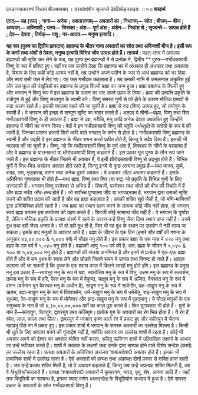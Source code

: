  

एतन्नानावताराणां निधानं बीजमव्ययम् । यस्यांशांशेन सृज्यन्ते देवतिर्यङ्नरादय: ॥ ५॥ **शब्दार्थ** 

**एतत्—** **यह (रूप)** **; नाना—** **अनेक** **; अवताराणाम्—** **अवतारों का** **; निधानम्—** **स्रोत** **; बीजम्—** **बीज** **; अव्ययम्—** **अविनाशी** **; यस्य—** **जिसका** **; अंश—** **पूर्ण अंश** **; अंशेन—** **भिन्नांश से** **; सृज्यन्ते—** **उत्पन्न होते हैं** **; देव—** **देवता** **; तिर्यक्—** **पशु** **; नर-आदय:—** **मनुष्य इत्यादि।** **.** 

**यह रूप (पुरुष का द्वितीय प्राकट्य) ब्रह्माण्ड के भीतर नाना अवतारों का स्रोत तथा** **अविनाशी बीज है। इसी रूप के कणों तथा अंशों से देवता, मनुष्य इत्यादि विभिन्न जीव** **उत्पन्न होते हैं।** **तात्पर्य** : महत्-तत्त्व में असंलय ब्रह्माण्डों की सृष्टि कर लेने के बाद, यह पुरुष इन ब्रह्माण्डों में से प्रत्येक में, द्वितीय ** पुरुष—गर्भोदकशायी विष्णु के रूप में प्रविष्ट हुए। वहाँ पर जब उन्होंने देखा कि ब्रह्माण्ड भर में अंधकार ही अंधकार तथा अवकाश है, विश्राम के लिए कही कोई आश्रय नहीं है, तब उन्होंने अपने पसीने के जल से आधे ब्रह्माण्ड को भर दिया और स्वयं उसी जल में लेट गए। यह जल गर्भोदक कहलाता है। तब उनकी नाभि से कमलनाल अंकुरित हुई और उस फूल की पंखुडिय़ों पर ब्रह्माण्ड के प्रमुख शिल्पी ब्रह्मा का जन्म हुआ। ब्रह्मा ब्रह्माण्ड के शिल्पी हुए और भगवान् ने विष्णु रूप में इस ब्रह्माण्ड के पालन का भार अपने ऊपर ले लिया। ब्रह्मा की उत्पत्ति प्रकृति के रजोगुण से हुई और विष्णु सत्त्वगुण के स्वामी बने। विष्णु समस्त गुणों से परे होने के कारण भौतिक प्रभावों से सदा अलग रहते हैं। इसकी व्यालया पहले की जा चुकी है। ब्रह्मा से रुद्र (शिव) उत्पन्न हुए, जो तमोगुण के स्वामी हैं। वे भगवान् की इच्छा से सश्र्पूण सृष्टि का संहार करते हैं। अतएव ये तीनों—ब्रह्मा, विष्णु तथा शिव गर्भोदकशायी विष्णु के ही अवतार हैं। ब्रह्मा से दक्ष, मरीचि, मनु आदि अनेक देवता अवतरित हुए जिन्होंने ब्रह्माण्ड में जीवों का जनन किया। वेदों में इन गर्भोदकशायी विष्णु की स्तुति *गर्भस्तुति* के स्तोत्रों के रूप में की जाती है, जिनका प्रारश्भ हजारों शिरों आदि वाले भगवान् के वर्णन से होता है। गर्भोदकशायी विष्णु ब्रह्माण्ड के स्वामी हैं और यद्यपि वे इस ब्रह्माण्ड के भीतर शयन करते प्रतीत होते हैं, किन्तु वे सदैव दिव्य हैं। इसकी भी व्यालया की जा चुकी है। विष्णु, जो कि गर्भोदकशायी विष्णु के पूर्ण अंश हैं, विश्वभर के जीवों के परमात्मा हैं और वे ब्रह्माण्ड के पालनकर्ता या क्षीरोदकशायी विष्णु कहलाते हैं। इस प्रकार मूल पुरुष के तीन रूप जाने जाते हैं। इस ब्रह्माण्ड के भीतर जितने भी अवतार हैं, वे इसी क्षीरोदकशायी विष्णु से उद्भूत होते हैं। विभिन्न युगों में भिन्न-भिन्न असंलय अवतार होते रहते हैं, किन्तु इनमें से कुछ अत्यन्त प्रमुख हैं—यथा मत्स्य, कूर्म, वराह, राम, नृङ्क्षसह, वामन तथा अनेक दूसरे अवतार। ये अवतार *लीला* *अवतार* कहलाते हैं। इसके अतिरिक्त गुणावतार भी होते हैं—यथा ब्रह्मा, विष्णु तथा शिव (या रुद्र) जो प्रकृति के विभिन्न गुणों के लिए उत्तरदायी हैं। भगवान् विष्णु परमेश्वर से अभिन्न हैं। शिवजी, परमेश्वर तथा जीवों की बीच की स्थिति में हैं और ब्रह्मा सदैव *जीव-तत्त्व* होते हैं। जो सर्वोच्च पुण्यात्मा जीव या भगवद्भक्त है, भगवान् द्वारा उसको सृष्टि करने की शक्ति प्रदान की जाती है और वह ब्रह्मा कहलाता है। उनकी शक्ति सूर्य जैसी है, जो मणि-माणिक्यों द्वारा प्रतिबिश्बित होती रहती है। जब ब्रह्मा का स्थान ग्रहण करने के लायक कोई जीव नहीं होता, तो भगवान् स्वयं ब्रह्मा बनकर इस कार्यभार को ग्रहण करते हैं। शिवजी कोई सामान्य जीव नहीं हैं। वे भगवान् के पूर्णांश हैं, लेकिन भौतिक प्रकृति के प्रत्यक्ष संसर्ग में रहने के कारण उन्हें विष्णु जैसा दिव्य स्थान प्राप्त नहीं है। उनमें दूध तथा दही जैसा अन्तर है। यों तो दही दूध ही है, फिर भी वह दूध के स्थान पर उपयोग में नहीं लाया जा सकता। इसके बाद मनुओं के अवतार आते हैं। ब्रह्मा के जीवन के एक दिन (हमारे सौर वर्षों की गणना के अनुसार ४३,००,००० & १,००० वर्ष) में चौदह मनु होते हैं। इस प्रकार ब्रह्मा के एक मास में ४२० मनु तथा ब्रह्मा के एक वर्ष में ५,०४० मनु होते हैं। ब्रह्माकी आयु १०० वर्ष की है, अत: ब्रह्मा के जीवन में ५,०४० & १०० या ५,०४,००० मनु होते हैं। ब्रह्माण्डों की संलया अनगिनत है और इनमें से प्रत्येक में एक-एक ब्रह्मा होते हैं और ये सब *पुरुष* के श्वास लेने और छोडऩे जितने समय में उत्पन्न तथा विनष्ट हो जाते हैं। अतएव कल्पना की जा सकती है कि *पुरुष* के एक श्वास काल में कितने लाखों मनु होते होंगे। इस ब्रह्माण्ड के प्रमुख मनु इस प्रकार हैं—स्वयंभुव मनु के रूप में यज्ञ, स्वारोचिष मनु के रूप में विभु, उत्तम मनु के रूप में सत्यसेन, तामस मनु के रूप में हरि, रैवत मनु के रूप में वैकुण्ठ, चाक्षुष मनु के रूप में अजित, वैवस्वत मनु के रूप में वामन (वर्तमान युग वैवस्वत मनु के अधीन है), सावॢण मनु के रूप में सार्वभौम, दक्ष-सावॢण मनु के रूप में ऋषभ, ब्रह्म-सावॢण मनु के रूप में विश्वक्सेन, धर्म-सावॢण मनु के रूप में धर्मसेतु, रुद्र-सावॢण मनु के रूप में सुधामा, देव-सावॢण मनु के रूप में योगेश्वर और इन्द्र-सावॢण मनु के रूप में वृहद्भानु। ये चौदह मनुओं के एक समुच्चय के नाम हैं जो ४,३०,००,००,००० वर्षों का काल पूरा करते हैं। फिर युगावतार भी होते हैं। युगों के नाम हैं—सत्ययुग, त्रेतायुग, द्वापरयुग तथा कलियुग। प्रत्येक युग के अवतारों का रंग भिन्न होता है। ये रंग हैं श्वेत, लाल, काला तथा पीला। द्वापरयुग में भगवान् कृष्ण काले रंग में प्रकट हुए और कलियुग में चैतन्य महाप्रभु पीले रंग में प्रकट हुए। इस प्रकार शाषों में भगवान् के समस्त अवतारों का उल्लेख मिलता है। किसी भी धूर्त के लिए अवतार बनने की गुंजाईश नहीं है, क्योंकि अवतार का उल्लेख शाषों में रहता है। कोई भी अवतार अपने को ईश्वर का अवतार घोषित नहीं करता, अपितु ऋषिगण शाषों में उल्लिखित लक्षणों के आधार पर उन्हें स्वीकार करते हैं। शाषों में अवतार के लक्षणों तथा उनके द्वारा सश्पन्न होने वाले विशेष सन्देश (कार्य) का उल्लेख रहता है। प्रत्यक्ष अवतारों के अतिरिक्त असंलय 'शक्त्यावेशÓ अवतार होते हैं। इनका भी प्रामाणिक शाषों में उल्लेख रहता है। ऐसे अवतारों को प्रत्यक्ष तथा अप्रत्यक्ष दोनों प्रकार से शक्ति प्राप्त रहती है। जब उन्हें प्रत्यक्ष शक्ति मिली है, तो वे *अवतार* कहलाते हैं, किन्तु जब उन्हें अप्रत्यक्ष शक्ति मिलती है, तब वे *विभूतियाँ* कहलाते हैं। प्रत्यक्ष 'शक्त्यावेशÓ अवतारों में कुमारगण, नारद, पृथु, शेष, अनन्त आदि हैं। जहाँ तक विभूतियों का सश्बन्ध है, इनका स्पष्ट वर्णन *भगवद्गीता* के विभूतियोग अध्याय में हुआ है। ऐसे समस्त प्रकार के अवतारों के स्रोत गर्भोदकशायी विष्णु हैं। 